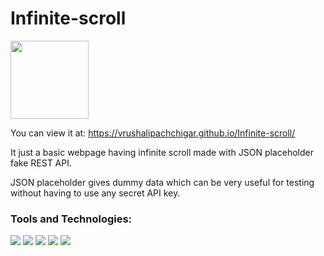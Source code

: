 # Infinite-scroll
<img src="https://media4.giphy.com/media/l41Ygr7sR5limRkek/200w.webp?cid=ecf05e47fwgipdsbimzqkwrma4c5xzni2hd8yg0yvxjtiugq&rid=200w.webp&ct=g" width="125px">

You can view it at: https://vrushalipachchigar.github.io/Infinite-scroll/

It just a basic webpage having infinite scroll made with JSON placeholder fake REST API.

JSON placeholder gives dummy data which can be very useful for testing without having to use any secret API key.

### Tools and Technologies:

<p>
  <img src="https://img.shields.io/badge/HTML5-E34F26?style=for-the-badge&logo=html5&logoColor=white" />
  <img src="https://img.shields.io/badge/CSS3-1572B6?style=for-the-badge&logo=css3&logoColor=white" />

<img src="https://img.shields.io/badge/JSON-00C58E?style=for-the-badge&logo=json&logoColor=white" />
  <img src="https://img.shields.io/badge/JavaScript-323330?style=for-the-badge&logo=javascript&logoColor=F7DF1E" />
  <img src="https://img.shields.io/badge/Bootstrap-563D7C?style=for-the-badge&logo=bootstrap&logoColor=white" /></p>
